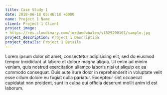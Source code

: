 ```yaml
---
title: Case Study 1
date: 2018-06-18 05:46:18 +0000
name: Project 1 Name
client: Project 1 Client
project_image:
- https://res.cloudinary.com/jordandwhalen/v1529200161/sample.jpg
project_description: Project 1 Description
project_details: Project 1 Details
---
```

Lorem ipsum dolor sit amet, consectetur adipisicing elit, sed do eiusmod tempor incididunt ut labore et dolore magna aliqua. Ut enim ad minim veniam, quis nostrud exercitation ullamco laboris nisi ut aliquip ex ea commodo consequat. Duis aute irure dolor in reprehenderit in voluptate velit esse cillum dolore eu fugiat nulla pariatur. Excepteur sint occaecat cupidatat non proident, sunt in culpa qui officia deserunt mollit anim id est laborum.
